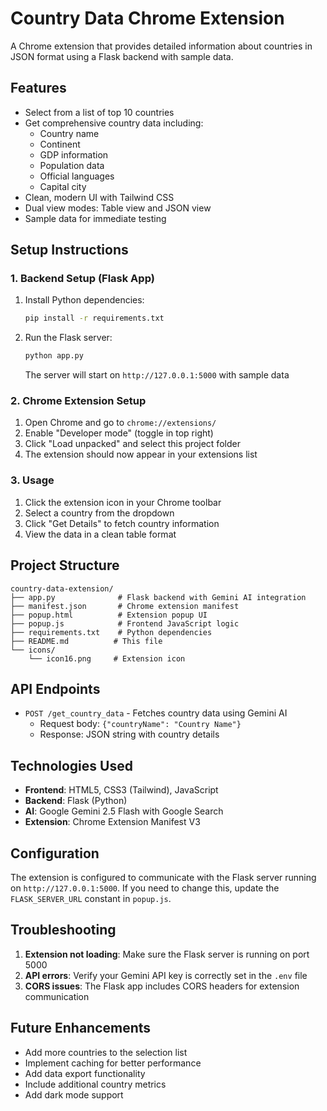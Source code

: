 # Country Data Chrome Extension

A Chrome extension that provides detailed information about countries in JSON format using a Flask backend with sample data.

## Features

- Select from a list of top 10 countries
- Get comprehensive country data including:
  - Country name
  - Continent
  - GDP information
  - Population data
  - Official languages
  - Capital city
- Clean, modern UI with Tailwind CSS
- Dual view modes: Table view and JSON view
- Sample data for immediate testing

## Setup Instructions

### 1. Backend Setup (Flask App)

1. Install Python dependencies:
   ```bash
   pip install -r requirements.txt
   ```

2. Run the Flask server:
   ```bash
   python app.py
   ```
   The server will start on `http://127.0.0.1:5000` with sample data

### 2. Chrome Extension Setup

1. Open Chrome and go to `chrome://extensions/`
2. Enable "Developer mode" (toggle in top right)
3. Click "Load unpacked" and select this project folder
4. The extension should now appear in your extensions list

### 3. Usage

1. Click the extension icon in your Chrome toolbar
2. Select a country from the dropdown
3. Click "Get Details" to fetch country information
4. View the data in a clean table format

## Project Structure

```
country-data-extension/
├── app.py              # Flask backend with Gemini AI integration
├── manifest.json       # Chrome extension manifest
├── popup.html          # Extension popup UI
├── popup.js            # Frontend JavaScript logic
├── requirements.txt    # Python dependencies
├── README.md          # This file
└── icons/
    └── icon16.png     # Extension icon
```

## API Endpoints

- `POST /get_country_data` - Fetches country data using Gemini AI
  - Request body: `{"countryName": "Country Name"}`
  - Response: JSON string with country details

## Technologies Used

- **Frontend**: HTML5, CSS3 (Tailwind), JavaScript
- **Backend**: Flask (Python)
- **AI**: Google Gemini 2.5 Flash with Google Search
- **Extension**: Chrome Extension Manifest V3

## Configuration

The extension is configured to communicate with the Flask server running on `http://127.0.0.1:5000`. If you need to change this, update the `FLASK_SERVER_URL` constant in `popup.js`.

## Troubleshooting

1. **Extension not loading**: Make sure the Flask server is running on port 5000
2. **API errors**: Verify your Gemini API key is correctly set in the `.env` file
3. **CORS issues**: The Flask app includes CORS headers for extension communication

## Future Enhancements

- Add more countries to the selection list
- Implement caching for better performance
- Add data export functionality
- Include additional country metrics
- Add dark mode support
